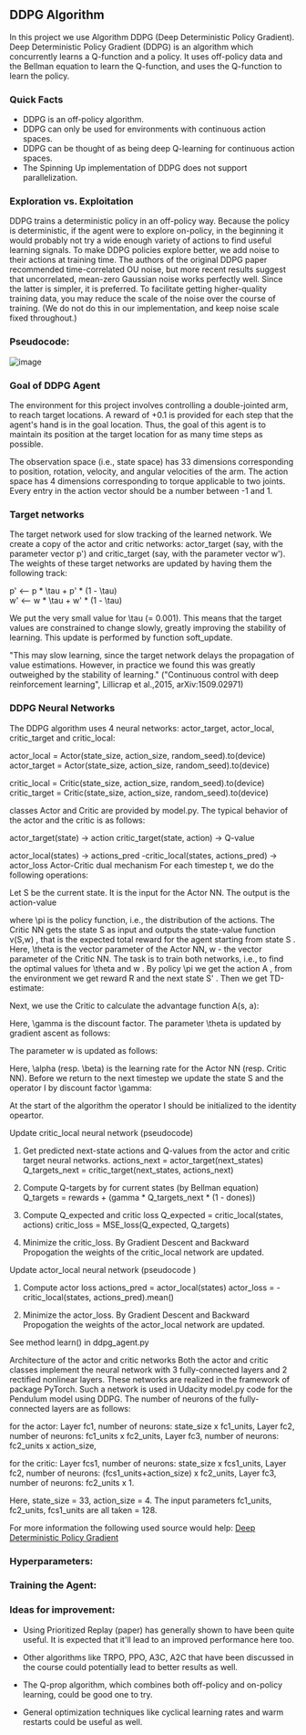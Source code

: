 ## DDPG Algorithm

In this project we use Algorithm DDPG (Deep Deterministic Policy Gradient). Deep Deterministic Policy Gradient (DDPG) is an algorithm which concurrently learns a Q-function and a policy. It uses off-policy data and the Bellman equation to learn the Q-function, and uses the Q-function to learn the policy.

### Quick Facts

- DDPG is an off-policy algorithm.
- DDPG can only be used for environments with continuous action spaces.
- DDPG can be thought of as being deep Q-learning for continuous action spaces.
- The Spinning Up implementation of DDPG does not support parallelization.


### Exploration vs. Exploitation

DDPG trains a deterministic policy in an off-policy way. Because the policy is deterministic, if the agent were to explore on-policy, in the beginning it would probably not try a wide enough variety of actions to find useful learning signals. To make DDPG policies explore better, we add noise to their actions at training time. The authors of the original DDPG paper recommended time-correlated OU noise, but more recent results suggest that uncorrelated, mean-zero Gaussian noise works perfectly well. Since the latter is simpler, it is preferred. To facilitate getting higher-quality training data, you may reduce the scale of the noise over the course of training. (We do not do this in our implementation, and keep noise scale fixed throughout.)

### Pseudocode: 

![image](https://user-images.githubusercontent.com/89017449/134413732-fbc1bd5d-1bf1-4a07-a124-dcc28ee474ac.png)

### Goal of DDPG Agent

The environment for this project involves controlling a double-jointed arm, to reach target locations.
A reward of +0.1 is provided for each step that the agent's hand is in the goal location. Thus, the goal of
this agent is to maintain its position at the target location for as many time steps as possible.

The observation space (i.e., state space) has 33 dimensions corresponding to position, rotation, velocity,
and angular velocities of the arm. The action space has 4 dimensions corresponding to torque applicable to
two joints. Every entry in the action vector should be a number between -1 and 1.

### Target networks

The target network used for slow tracking of the learned network. We create a copy of the actor and critic networks:
actor_target (say, with the parameter vector p') and critic_target (say, with the parameter vector w'). The weights of
these target networks are updated by having them the following track:

p'  <--  p * \tau + p' * (1 - \tau)  
w'  <--  w * \tau + w' * (1 - \tau)

We put the very small value for \tau (= 0.001). This means that the target values are constrained to change slowly, greatly improving the stability of learning. This update is performed by function soft_update.

"This may slow learning, since the target network delays the propagation of value estimations.
However, in practice we found this was greatly outweighed by the stability of learning."
("Continuous control with deep reinforcement learning", Lillicrap et al.,2015, arXiv:1509.02971)

### DDPG Neural Networks

The DDPG algorithm uses 4 neural networks: actor_target, actor_local, critic_target and critic_local:

actor_local = Actor(state_size, action_size, random_seed).to(device)
actor_target = Actor(state_size, action_size, random_seed).to(device)

critic_local = Critic(state_size, action_size, random_seed).to(device)
critic_target = Critic(state_size, action_size, random_seed).to(device)

classes Actor and Critic are provided by model.py. The typical behavior of the actor and the critic is as follows:

actor_target(state) -> action
critic_target(state, action) -> Q-value

actor_local(states) -> actions_pred
-critic_local(states, actions_pred) -> actor_loss
Actor-Critic dual mechanism
For each timestep t, we do the following operations:

Let S  be the current state. It is the input for the Actor NN. The output is the action-value



where \pi is the policy function, i.e., the distribution of the actions. The Critic NN gets the state S  as input and outputs
the state-value function v(S,w) , that is the expected total reward for the agent starting from state S . Here, \theta is
the vector parameter of the Actor NN, w  - the vector parameter of the Critic NN. The task is to train both networks, i.e.,
to find the optimal values for \theta and w . By policy \pi we get the action A , from the environment we get reward R 
and the next state S' . Then we get TD-estimate:



Next, we use the Critic to calculate the advantage function A(s, a):



Here, \gamma is the discount factor. The parameter \theta is updated by gradient ascent as follows:



The parameter w  is updated as follows:



Here, \alpha (resp. \beta) is the learning rate for the Actor NN (resp. Critic NN). Before we return to the next timestep we update the state S  and the operator I  by discount factor \gamma:



At the start of the algorithm the operator I should be initialized to the identity opeartor.

Update critic_local neural network (pseudocode)
 1. Get predicted next-state actions and Q-values from the actor and critic target neural networks.
    actions_next = actor_target(next_states)
    Q_targets_next = critic_target(next_states, actions_next)

 2. Compute Q-targets by for current states (by Bellman equation)
    Q_targets = rewards + (gamma * Q_targets_next * (1 - dones))

 3. Compute Q_expected and critic loss
    Q_expected = critic_local(states, actions)
    critic_loss = MSE_loss(Q_expected, Q_targets)

 4. Minimize the critic_loss. By Gradient Descent and Backward Propogation the weights of 
    the critic_local network are updated. 

Update actor_local neural network (pseudocode )
1. Compute actor loss
    actions_pred = actor_local(states)
    actor_loss = -critic_local(states, actions_pred).mean()

2. Minimize the actor_loss. By Gradient Descent and Backward Propogation the weights of 
   the actor_local network are updated.

See method learn() in ddpg_agent.py

Architecture of the actor and critic networks
Both the actor and critic classes implement the neural network
with 3 fully-connected layers and 2 rectified nonlinear layers. These networks are realized in the framework
of package PyTorch. Such a network is used in Udacity model.py code for the Pendulum model using DDPG.
The number of neurons of the fully-connected layers are as follows:

for the actor:
Layer fc1, number of neurons: state_size x fc1_units,
Layer fc2, number of neurons: fc1_units x fc2_units,
Layer fc3, number of neurons: fc2_units x action_size,

for the critic:
Layer fcs1, number of neurons: state_size x fcs1_units,
Layer fc2, number of neurons: (fcs1_units+action_size) x fc2_units,
Layer fc3, number of neurons: fc2_units x 1.

Here, state_size = 33, action_size = 4. The input parameters fc1_units, fc2_units, fcs1_units are all taken = 128.


For more information the following used source would help: [Deep Deterministic Policy Gradient](https://spinningup.openai.com/en/latest/algorithms/ddpg.html)

### Hyperparameters:


### Training the Agent:



### Ideas for improvement:

- Using Prioritized Replay (paper) has generally shown to have been quite useful. It is expected that it'll lead to an improved performance here too.

- Other algorithms like TRPO, PPO, A3C, A2C that have been discussed in the course could potentially lead to better results as well.

- The Q-prop algorithm, which combines both off-policy and on-policy learning, could be good one to try.

- General optimization techniques like cyclical learning rates and warm restarts could be useful as well.
